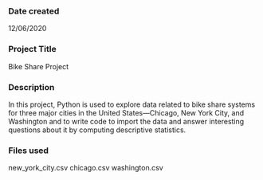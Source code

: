 ### Date created
12/06/2020

### Project Title
Bike Share Project

### Description
In this project, Python is used to explore data related to bike share systems for three major cities in the United States—Chicago, New York City, and Washington and to write code to import the data and answer interesting questions about it by computing descriptive statistics.

### Files used
new_york_city.csv
chicago.csv
washington.csv


